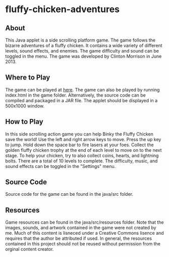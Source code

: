 fluffy-chicken-adventures
=========================



<h2> About </h2>
<p> This Java applet is a side scrolling platform game. The game follows the bizarre adventures of a fluffy chicken. It contains a wide variety of different levels, sound effects, and enemies. The game difficulty and sound can be toggled in the menu. The game was developed by Clinton Morrison in June 2013. </p>

<h2> Where to Play </h2>
<p> The game can be played at <a href="http://clintonmorrison.com/projects/fluffy-chicken-adventures.html"> 
here</a>. The game can also be played by running index.html in the game folder. 
Alternatively, the source code can be compiled and packaged in a JAR file. The applet should be
displayed in a 500x1000 window.
</p>

<h2> How to Play </h2>
<p> 
In this side scrolling action game you can help Binky the Fluffy Chicken save the world! Use the left and right arrow keys to move. Press the up key to jump. Hold down the space bar to fire lasers at your foes. Collect the golden fluffy chicken trophy at the end of each level to move on to the next stage. To help your chicken, try to also collect coins, hearts, and lightning bolts. There are a total of 10 levels to complete. The difficulty, music, and sound effects can be toggled in the "Settings" menu. 
</p>

<h2> Source Code </h2>
<p>
Source code for the game can be found in the java/src folder. 
</p>

<h2> Resources </h2>
<p>
Game resources can be found in the java/src/resources folder.
Note that the images, sounds, and artwork contained in the game were not created by me. Much of this content is lisneced under a Creative Commons lisence and requires that the author be attributed if used. In general, the resources contained in this project should not be reused without permission from the orginal content creator.
</p>
